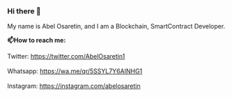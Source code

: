### Hi there 👋
My name is Abel Osaretin, and I am a Blockchain, SmartContract Developer.

**📫How to reach me:**

Twitter: <https://twitter.com/AbelOsaretin1>\
\
Whatsapp: <https://wa.me/qr/5SSYL7Y6AINHG1>\
\
Instagram: <https://instagram.com/abelosaretin>
<!--
**AbelOsaretin/AbelOsaretin** is a ✨ _special_ ✨ repository because its `README.md` (this file) appears on your GitHub profile.

Here are some ideas to get you started:

- 🔭 I’m currently working on ...
- 🌱 I’m currently learning ...
- 👯 I’m looking to collaborate on ...
- 🤔 I’m looking for help with ...
- 💬 Ask me about ...
- 📫 How to reach me: ...
- 😄 Pronouns: ...
- ⚡ Fun fact: ...
-->
